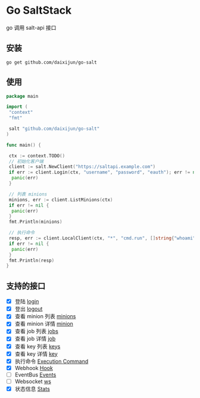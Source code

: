 # Go SaltStack

go 调用 salt-api 接口

## 安装

```shell
go get github.com/daixijun/go-salt
```

## 使用

```go
package main

import (
 "context"
 "fmt"

 salt "github.com/daixijun/go-salt"
)

func main() {

 ctx := context.TODO()
 // 初始化客户端
 client := salt.NewClient("https://saltapi.example.com")
 if err := client.Login(ctx, "username", "password", "eauth"); err != nil {
  panic(err)
 }

 // 列表 minions
 minions, err := client.ListMinions(ctx)
 if err != nil {
  panic(err)
 }
 fmt.Println(minions)

 // 执行命令
 resp, err := client.LocalClient(ctx, "*", "cmd.run", []string{"whoami"})
 if err != nil {
  panic(err)
 }
 fmt.Println(resp)
}
```

## 支持的接口

- [x] 登陆 [login](https://docs.saltstack.com/en/latest/ref/netapi/all/salt.netapi.rest_cherrypy.html#login)
- [x] 登出 [logout](https://docs.saltstack.com/en/latest/ref/netapi/all/salt.netapi.rest_cherrypy.html#logout)
- [x] 查看 minion 列表 [minions](https://docs.saltstack.com/en/latest/ref/netapi/all/salt.netapi.rest_cherrypy.html#minions)
- [x] 查看 minion 详情 [minion](<https://docs.saltstack.com/en/latest/ref/netapi/all/salt.netapi.rest_cherrypy.html#get--minions-(mid)>)
- [x] 查看 job 列表 [jobs](https://docs.saltstack.com/en/latest/ref/netapi/all/salt.netapi.rest_cherrypy.html#jobs)
- [x] 查看 job 详情 [job](<https://docs.saltstack.com/en/latest/ref/netapi/all/salt.netapi.rest_cherrypy.html#get--jobs-(jid)>)
- [x] 查看 key 列表 [keys](https://docs.saltstack.com/en/latest/ref/netapi/all/salt.netapi.rest_cherrypy.html#keys)
- [x] 查看 key 详情 [key](<https://docs.saltstack.com/en/latest/ref/netapi/all/salt.netapi.rest_cherrypy.html#get--keys-(mid)>)
- [x] 执行命令 [Execution Command](https://docs.saltproject.io/en/latest/ref/netapi/all/salt.netapi.rest_cherrypy.html#post--)
- [x] Webhook [Hook](https://docs.saltstack.com/en/latest/ref/netapi/all/salt.netapi.rest_cherrypy.html#hook)
- [ ] EventBus [Events](https://docs.saltstack.com/en/latest/ref/netapi/all/salt.netapi.rest_cherrypy.html#events)
- [ ] Websocket [ws](https://docs.saltstack.com/en/latest/ref/netapi/all/salt.netapi.rest_cherrypy.html#ws)
- [x] 状态信息 [Stats](https://docs.saltstack.com/en/latest/ref/netapi/all/salt.netapi.rest_cherrypy.html#stats)
